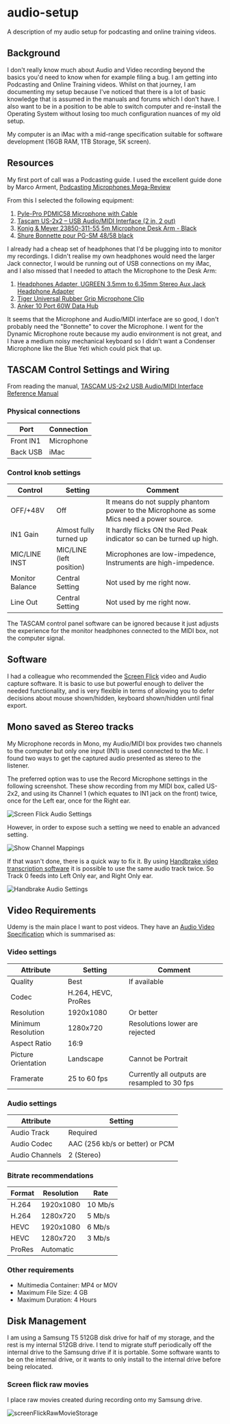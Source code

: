 # audio-setup
A description of my audio setup for podcasting and online training videos.

## Background

I don't really know much about Audio and Video recording beyond the basics you'd need to know when for example filing a bug.
I am getting into Podcasting and Online Training videos.  Whilst on that journey, I am documenting my setup because I've
noticed that there is a lot of basic knowledge that is assumed in the manuals and forums which I don't have.  I also want
to be in a position to be able to switch computer and re-install the Operating System without losing too much configuration
nuances of my old setup.

My computer is an iMac with a mid-range specification suitable for software development (16GB RAM, 1TB Storage, 5K screen).

## Resources

My first port of call was a Podcasting guide.  I used the excellent guide done by Marco Arment, [Podcasting Microphones Mega-Review](https://marco.org/podcasting-microphones)

From this I selected the following equipment:
1. [Pyle-Pro PDMIC58 Microphone with Cable](https://www.amazon.co.uk/gp/product/B003GEBGA0/ref=ppx_yo_dt_b_asin_title_o03_s00?ie=UTF8&psc=1)
1. [Tascam US-2x2 – USB Audio/MIDI Interface (2 in, 2 out)](https://www.amazon.co.uk/gp/product/B00N4LTFUI/ref=ppx_yo_dt_b_asin_title_o05_s00?ie=UTF8&psc=1)
1. [Konig & Meyer 23850-311-55 5m Microphone Desk Arm - Black](https://www.amazon.co.uk/gp/product/B00AXMLZCW/ref=ppx_yo_dt_b_asin_title_o04_s00?ie=UTF8&psc=1)
1. [Shure Bonnette pour PG-SM 48/58 black](https://www.amazon.co.uk/gp/product/B0006NMUK4/ref=ppx_yo_dt_b_asin_title_o02_s00?ie=UTF8&psc=1)

I already had a cheap set of headphones that I'd be plugging into to monitor my recordings.  I didn't realise my own headphones would need the larger Jack connector, I would be running out of USB connections on my iMac, and I also missed that I needed to attach the Microphone to the Desk Arm:
1. [Headphones Adapter, UGREEN 3.5mm to 6.35mm Stereo Aux Jack Headphone Adapter](https://www.amazon.co.uk/gp/product/B00EL9V5XW/ref=ppx_yo_dt_b_asin_title_o01_s00?ie=UTF8&psc=1)
1. [Tiger Universal Rubber Grip Microphone Clip](https://www.amazon.co.uk/gp/product/B002GOFUMQ/ref=ppx_yo_dt_b_asin_title_o00_s00?ie=UTF8&psc=1)
1. [Anker 10 Port 60W Data Hub](https://www.amazon.co.uk/gp/product/B00VE4UJD4/ref=ppx_yo_dt_b_asin_title_o01_s00?ie=UTF8&psc=1)

It seems that the Microphone and Audio/MIDI interface are so good, I don't probably need the "Bonnette" to cover the Microphone.
I went for the Dynamic Microphone route because my audio environment is not great, and I have a medium noisy mechanical keyboard so I didn't want a Condenser Microphone like the Blue Yeti which could pick that up.

## TASCAM Control Settings and Wiring

From reading the manual, [TASCAM US-2x2 USB Audio/MIDI Interface Reference Manual](./manuals/US-2x2_US-4x4_RM_vF.pdf)

### Physical connections
Port | Connection
-- | --
Front IN1 | Microphone
Back USB | iMac

### Control knob settings

Control | Setting | Comment
--- | --- | ---
OFF/+48V |Off | It means do not supply phantom power to the Microphone as some Mics need a power source.
IN1 Gain | Almost fully turned up | It hardly flicks ON the Red Peak indicator so can be turned up high.
MIC/LINE INST | MIC/LINE (left position) |  Microphones are low-impedence, Instruments are high-impedence.
Monitor Balance | Central Setting | Not used by me right now.
Line Out | Central Setting | Not used by me right now.

The TASCAM control panel software can be ignored because it just adjusts the experience for the monitor headphones connected to the MIDI box, not the computer signal.

## Software

I had a colleague who recommended the [Screen Flick](https://www.araelium.com) video and Audio capture software.  It is basic to use but powerful enough to deliver the needed functionality, and is very flexible in terms of allowing you to defer decisions about mouse shown/hidden, keyboard shown/hidden until final export.

## Mono saved as Stereo tracks

My Microphone records in Mono, my Audio/MIDI box provides two channels to the computer but only one input (IN1) is used connected to the Mic.
I found two ways to get the captured audio presented as stereo to the listener.

The preferred option was to use the Record Microphone settings in the following screenshot.  These show recording from my MIDI box, called US-2x2, and using its Channel 1 (which equates to IN1 jack on the front) twice, once for the Left ear, once for the Right ear.

![Screen Flick Audio Settings](./recordChannelSettings.png)

However, in order to expose such a setting we need to enable an advanced setting.

![Show Channel Mappings](./showChannelMappings.png)

If that wasn't done, there is a quick way to fix it.  By using [Handbrake video transcription software](https://handbrake.fr) it is possible to use the same audio track twice.  So Track 0 feeds into Left Only ear, and Right Only ear.

![Handbrake Audio Settings](./handbrakeAudioSettings.png)

## Video Requirements

Udemy is the main place I want to post videos.  They have an [Audio Video Specification](https://support.udemy.com/hc/en-us/articles/229232767-Video-Standards-and-Choosing-a-Camera) which is summarised as:

### Video settings

Attribute | Setting | Comment
--- | --- | ---
Quality | Best | If available
Codec | H.264, HEVC, ProRes
Resolution | 1920x1080 | Or better
Minimum Resolution | 1280x720 | Resolutions lower are rejected
Aspect Ratio | 16:9
Picture Orientation | Landscape | Cannot be Portrait
Framerate | 25 to 60 fps | Currently all outputs are resampled to 30 fps

### Audio settings

Attribute | Setting
--- | ---
Audio Track | Required
Audio Codec | AAC (256 kb/s or better) or PCM
Audio Channels | 2 (Stereo)

### Bitrate recommendations

Format | Resolution | Rate
--- | --- | ---
H.264 | 1920x1080 | 10 Mb/s
H.264 | 1280x720 | 5 Mb/s
HEVC | 1920x1080 | 6 Mb/s
HEVC | 1280x720 | 3 Mb/s
ProRes | Automatic

### Other requirements

- Multimedia Container: MP4 or MOV
- Maximum File Size: 4 GB
- Maximum Duration: 4 Hours

## Disk Management

I am using a Samsung T5 512GB disk drive for half of my storage, and the rest is my internal 512GB drive.  I tend to migrate stuff periodically off the internal drive to the Samsung drive if it is portable.  Some software wants to be on the internal drive, or it wants to only install to the internal drive before being relocated.

### Screen flick raw movies

I place raw movies created during recording onto my Samsung drive.

![screenFlickRawMovieStorage](./screenFlickRawMovieStorage.png)
